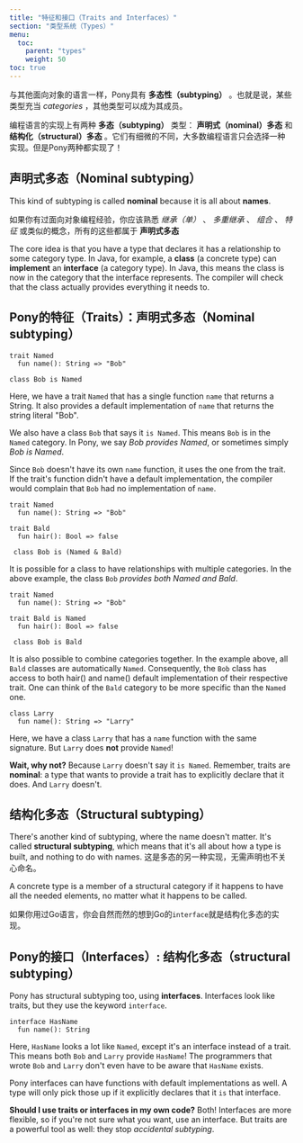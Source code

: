 ```yaml
---
title: "特征和接口（Traits and Interfaces）"
section: "类型系统（Types）"
menu:
  toc:
    parent: "types"
    weight: 50
toc: true
---
```


<!-- Like other object-oriented languages, Pony has __subtyping__. That is, some types serve as _categories_ that other types can be members of. -->
与其他面向对象的语言一样，Pony具有 __多态性（subtyping）__ 。也就是说，某些类型充当 _categories_ ，其他类型可以成为其成员。

<!-- There are two kinds of __subtyping__ in programming languages: __nominal__ and __structural__. They're subtly different, and most programming languages only have one or the other. Pony has both! -->
编程语言的实现上有两种 __多态（subtyping）__ 类型： __声明式（nominal）多态__ 和 __结构化（structural）多态__ 。它们有细微的不同，大多数编程语言只会选择一种实现。但是Pony两种都实现了！


<!-- ## Nominal subtyping -->
## 声明式多态（Nominal subtyping）

This kind of subtyping is called __nominal__ because it is all about __names__.

<!-- If you've done object-oriented programming before, you may have seen a lot of discussion about _single inheritance_, _multiple inheritance_, _mixins_, _traits_, and similar concepts. These are all examples of __nominal subtyping__. -->
如果你有过面向对象编程经验，你应该熟悉 _继承（单）_ 、 _多重继承_ 、 _组合_ 、 _特征_ 或类似的概念，所有的这些都属于 __声明式多态__

The core idea is that you have a type that declares it has a relationship to some category type. In Java, for example, a __class__ (a concrete type) can __implement__ an __interface__ (a category type). In Java, this means the class is now in the category that the interface represents. The compiler will check that the class actually provides everything it needs to.

<!-- ## Traits: nominal subtyping -->
## Pony的特征（Traits）：声明式多态（Nominal subtyping）

<!-- Pony has nominal subtyping, using __traits__. A __trait__ looks a bit like a __class__, but it uses the keyword `trait` and it can't have any fields. -->

```pony
trait Named
  fun name(): String => "Bob"

class Bob is Named
```

Here, we have a trait `Named` that has a single function `name` that returns a String. It also provides a default implementation of `name` that returns the string literal "Bob".

We also have a class `Bob` that says it `is Named`. This means `Bob` is in the `Named` category. In Pony, we say _Bob provides Named_, or sometimes simply _Bob is Named_.

Since `Bob` doesn't have its own `name` function, it uses the one from the trait. If the trait's function didn't have a default implementation, the compiler would complain that `Bob` had no implementation of `name`.

```pony
trait Named
  fun name(): String => "Bob"

trait Bald
  fun hair(): Bool => false

 class Bob is (Named & Bald)
 ```
It is possible for a class to have relationships with multiple categories. In the above example, the class `Bob` _provides both Named and Bald_.

```pony
trait Named
  fun name(): String => "Bob"

trait Bald is Named
  fun hair(): Bool => false

 class Bob is Bald
 ```
It is also possible to combine categories together. In the example above, all `Bald` classes are automatically `Named`. Consequently, the `Bob` class has access to both hair() and name() default implementation of their respective trait. One can think of the `Bald` category to be more specific than the `Named` one.


```pony
class Larry
  fun name(): String => "Larry"
```

Here, we have a class `Larry` that has a `name` function with the same signature. But `Larry` does __not__ provide `Named`!

__Wait, why not?__ Because `Larry` doesn't say it `is Named`. Remember, traits are __nominal__: a type that wants to provide a trait has to explicitly declare that it does. And `Larry` doesn't.

<!-- ## Structural subtyping -->
## 结构化多态（Structural subtyping）

There's another kind of subtyping, where the name doesn't matter. It's called __structural subtyping__, which means that it's all about how a type is built, and nothing to do with names.
这是多态的另一种实现，无需声明也不关心命名。

A concrete type is a member of a structural category if it happens to have all the needed elements, no matter what it happens to be called.

<!-- If you've used Go, you'll recognise that Go interfaces are structural types. -->
如果你用过Go语言，你会自然而然的想到Go的`interface`就是结构化多态的实现。

<!-- ## Interfaces: structural subtyping -->
## Pony的接口（Interfaces）: 结构化多态（structural subtyping）

Pony has structural subtyping too, using __interfaces__. Interfaces look like traits, but they use the keyword `interface`.

```pony
interface HasName
  fun name(): String
```

Here, `HasName` looks a lot like `Named`, except it's an interface instead of a trait. This means both `Bob` and `Larry` provide `HasName`! The programmers that wrote `Bob` and `Larry` don't even have to be aware that `HasName` exists.

Pony interfaces can have functions with default implementations as well. A type will only pick those up if it explicitly declares that it `is` that interface.

__Should I use traits or interfaces in my own code?__ Both! Interfaces are more flexible, so if you're not sure what you want, use an interface. But traits are a powerful tool as well: they stop _accidental subtyping_.

